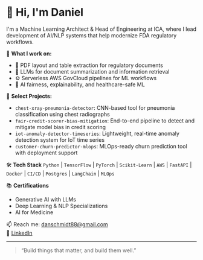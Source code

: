 # 👋 Hi, I'm Daniel

I'm a Machine Learning Architect & Head of Engineering at ICA, where I lead development of AI/NLP systems that help modernize FDA regulatory workflows.

🔬 **What I work on:**
- 📄 PDF layout and table extraction for regulatory documents
- 🧠 LLMs for document summarization and information retrieval
- ⚙️ Serverless AWS GovCloud pipelines for ML workflows
- 🧪 AI fairness, explainability, and healthcare-safe ML

📌 **Select Projects:**
- `chest-xray-pneumonia-detector`: CNN-based tool for pneumonia classification using chest radiographs
- `fair-credit-scorer-bias-mitigation`: End-to-end pipeline to detect and mitigate model bias in credit scoring
- `iot-anomaly-detector-timeseries`: Lightweight, real-time anomaly detection system for IoT time series
- `customer-churn-predictor-mlops`: MLOps-ready churn prediction tool with deployment support

🛠️ **Tech Stack**
`Python` | `TensorFlow` | `PyTorch` | `Scikit-Learn` | `AWS` | `FastAPI` | `Docker` | `CI/CD` | `Postgres` | `LangChain` | `MLOps`

📚 **Certifications**
- Generative AI with LLMs
- Deep Learning & NLP Specializations
- AI for Medicine

📫 Reach me: danschmidt88@gmail.com  
🔗 [LinkedIn](https://www.linkedin.com/in/daniel-schmidt-574482b8)

---

> “Build things that matter, and build them well.”
